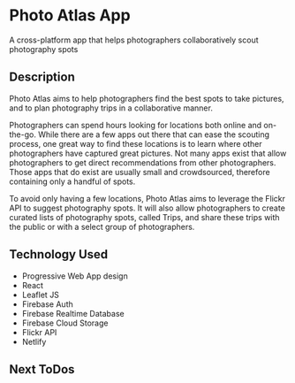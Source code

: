 # Photo Atlas App

A cross-platform app that helps photographers collaboratively scout photography spots

## Description

Photo Atlas aims to help photographers find the best spots to take pictures, and to plan photography trips in a collaborative manner.

Photographers can spend hours looking for locations both online and on-the-go. While there are a few apps out there that can ease the scouting process, one great way to find these locations is to learn where other photographers have captured great pictures. Not many apps exist that allow photographers to get direct recommendations from other photographers. Those apps that do exist are usually small and crowdsourced, therefore containing only a handful of spots. 
 
To avoid only having a few locations, Photo Atlas aims to leverage the Flickr API to suggest photography spots. It will also allow photographers to create curated lists of photography spots, called Trips, and share these trips with the public or with a select group of photographers. 


## Technology Used

- Progressive Web App design
- React
- Leaflet JS
- Firebase Auth
- Firebase Realtime Database
- Firebase Cloud Storage
- Flickr API
- Netlify

## Next ToDos

